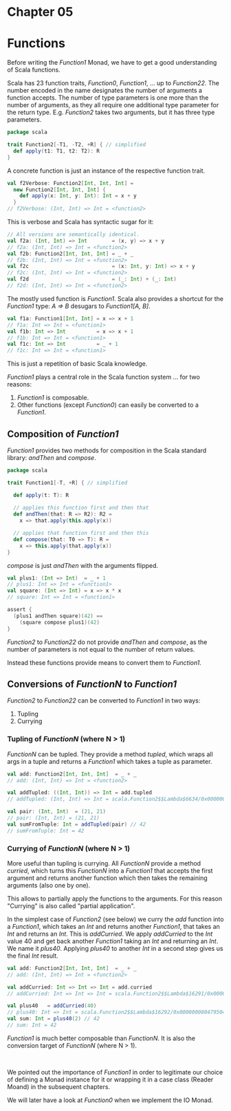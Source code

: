 # Chapter 05

# Functions

Before writing the _Function1_ Monad, we have to get a
good understanding of Scala functions.

Scala has 23 function traits, _Function0_, _Function1_, ...
up to _Function22_. The number encoded in the name
designates the number of arguments a function accepts.
The number of type parameters is one more than the number
of arguments, as they all require one additional type parameter
for the return type. E.g. _Function2_ takes two
arguments, but it has three type parameters.

```scala
package scala

trait Function2[-T1, -T2, +R] { // simplified
  def apply(t1: T1, t2: T2): R
}
```

A concrete function is just an instance of the respective
function trait.

```scala
val f2Verbose: Function2[Int, Int, Int] =
  new Function2[Int, Int, Int] {
    def apply(x: Int, y: Int): Int = x + y
  }
// f2Verbose: (Int, Int) => Int = <function2>
```

This is verbose and Scala has syntactic sugar for it:

```scala
// All versions are semantically identical.
val f2a: (Int, Int) => Int        = (x, y) => x + y
// f2a: (Int, Int) => Int = <function2>
val f2b: Function2[Int, Int, Int] = _ + _
// f2b: (Int, Int) => Int = <function2>
val f2c                           = (x: Int, y: Int) => x + y
// f2c: (Int, Int) => Int = <function2>
val f2d                           = (_: Int) + (_: Int)
// f2d: (Int, Int) => Int = <function2>
```

The mostly used function is _Function1_. Scala also
provides a shortcut for the _Function1_ type:
_A => B_ desugars to _Function1[A, B]_.

```scala
val f1a: Function1[Int, Int] = x => x + 1
// f1a: Int => Int = <function1>
val f1b: Int => Int          = x => x + 1
// f1b: Int => Int = <function1>
val f1c: Int => Int          = _ + 1
// f1c: Int => Int = <function1>
```

This is just a repetition of basic Scala knowledge.

_Function1_ plays a central role in the Scala function
system ... for two reasons:

1. _Function1_ is composable.
2. Other functions (except _Function0_) can easily be
   converted to a _Function1_.

## Composition of _Function1_

_Function1_ provides two methods for composition in the
Scala standard library: _andThen_ and _compose_.

```scala
package scala

trait Function1[-T, +R] { // simplified

  def apply(t: T): R
  
  // applies this function first and then that
  def andThen(that: R => R2): R2 =
    x => that.apply(this.apply(x))

  // applies that function first and then this
  def compose(that: T0 => T): R =
    x => this.apply(that.apply(x))
}
```

_compose_ is just _andThen_ with the arguments flipped.

```scala
val plus1: (Int => Int)  = _ + 1
// plus1: Int => Int = <function1>
val square: (Int => Int) = x => x * x
// square: Int => Int = <function1>

assert {
  (plus1 andThen square)(42) ==
    (square compose plus1)(42)
}
```

_Function2_ to _Function22_ do not provide _andThen_ and
_compose_, as the number of parameters is not equal to the
number of return values.

Instead these functions provide means to convert them to
_Function1_.

## Conversions of _FunctionN_ to _Function1_

_Function2_ to _Function22_ can be converted to
_Function1_ in two ways:

1. Tupling
2. Currying

### Tupling of _FunctionN_ (where N > 1)

_FunctionN_ can be tupled. They provide a method
_tupled_, which wraps all args in a tuple and returns
a _Function1_ which takes a tuple as parameter.

```scala
val add: Function2[Int, Int, Int]  = _ + _
// add: (Int, Int) => Int = <function2>

val addTupled: ((Int, Int)) => Int = add.tupled
// addTupled: (Int, Int) => Int = scala.Function2$$Lambda$6634/0x0000000801bb6040@43b41086

val pair: (Int, Int)  = (21, 21)
// pair: (Int, Int) = (21, 21)
val sumFromTuple: Int = addTupled(pair) // 42
// sumFromTuple: Int = 42
```

### Currying of _FunctionN_ (where N > 1)

More useful than tupling is currying. All _FunctionN_
provide a method _curried_, which turns this _FunctionN_
into a _Function1_ that accepts the first argument and
returns another function which then takes the remaining
arguments (also one by one).

This allows to partially apply the functions to the
arguments. For this reason "Currying" is also called
"partial application".

In the simplest case of _Function2_ (see below) we curry
the *add* function into a _Function1_, which takes an
_Int_ and returns another _Function1_, that takes an
_Int_ and returns an _Int_. This is *addCurried*. We
apply *addCurried* to the _Int_ value 40 and get back
another _Function1_ taking an _Int_ and returning an
_Int_. We name it _plus40_. Applying *plus40* to
another _Int_ in a second step gives us the final _Int_
result.

```scala
val add: Function2[Int, Int, Int]  = _ + _
// add: (Int, Int) => Int = <function2>

val addCurried: Int => Int => Int = add.curried
// addCurried: Int => Int => Int = scala.Function2$$Lambda$16291/0x00000008047a5040@77f2a04b

val plus40   = addCurried(40)
// plus40: Int => Int = scala.Function2$$Lambda$16292/0x0000000804795040@289083eb
val sum: Int = plus40(2) // 42
// sum: Int = 42
```

_Function1_ is much better composable than _FunctionN_.
It is also the conversion target of _FunctionN_
(where N > 1).

&nbsp;

We pointed out the importance of _Function1_ in order
to legitimate our choice of defining a Monad instance
for it or wrapping it in a case class (Reader Moand) in
the subsequent chapters.

We will later have a look at _Function0_ when we implement the IO Monad.